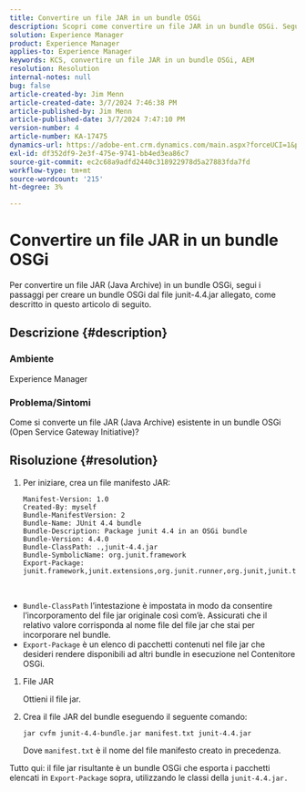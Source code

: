 ```yaml
---
title: Convertire un file JAR in un bundle OSGi
description: Scopri come convertire un file JAR in un bundle OSGi. Segui l’esempio per creare un bundle OSGi dal file junit-4.4.jar allegato.
solution: Experience Manager
product: Experience Manager
applies-to: Experience Manager
keywords: KCS, convertire un file JAR in un bundle OSGi, AEM
resolution: Resolution
internal-notes: null
bug: false
article-created-by: Jim Menn
article-created-date: 3/7/2024 7:46:38 PM
article-published-by: Jim Menn
article-published-date: 3/7/2024 7:47:10 PM
version-number: 4
article-number: KA-17475
dynamics-url: https://adobe-ent.crm.dynamics.com/main.aspx?forceUCI=1&pagetype=entityrecord&etn=knowledgearticle&id=93faf665-bbdc-ee11-904d-6045bd006268
exl-id: df352df9-2e3f-475e-9741-bb4ed3ea86c7
source-git-commit: ec2c68a9adfd2440c318922978d5a27883fda7fd
workflow-type: tm+mt
source-wordcount: '215'
ht-degree: 3%

---
```


# Convertire un file JAR in un bundle OSGi


Per convertire un file JAR (Java Archive) in un bundle OSGi, segui i passaggi per creare un bundle OSGi dal file junit-4.4.jar allegato, come descritto in questo articolo di seguito.

## Descrizione {#description}


### <b>Ambiente</b>

Experience Manager

### <b>Problema/Sintomi</b>

Come si converte un file JAR (Java Archive) esistente in un bundle OSGi (Open Service Gateway Initiative)?


## Risoluzione {#resolution}


1. Per iniziare, crea un file manifesto JAR:


   ```
   Manifest-Version: 1.0
   Created-By: myself
   Bundle-ManifestVersion: 2
   Bundle-Name: JUnit 4.4 bundle
   Bundle-Description: Package junit 4.4 in an OSGi bundle
   Bundle-Version: 4.4.0
   Bundle-ClassPath: .,junit-4.4.jar
   Bundle-SymbolicName: org.junit.framework
   Export-Package: junit.framework,junit.extensions,org.junit.runner,org.junit,junit.textui
   ```


 
- `Bundle-ClassPath` l’intestazione è impostata in modo da consentire l’incorporamento del file jar originale così com’è. Assicurati che il relativo valore corrisponda al nome file del file jar che stai per incorporare nel bundle.
- `Export-Package` è un elenco di pacchetti contenuti nel file jar che desideri rendere disponibili ad altri bundle in esecuzione nel Contenitore OSGi.

1. File JAR

   Ottieni il file jar.

1. Crea il file JAR del bundle eseguendo il seguente comando:


   ```
   jar cvfm junit-4.4-bundle.jar manifest.txt junit-4.4.jar
   ```

   Dove `manifest.txt` è il nome del file manifesto creato in precedenza.


Tutto qui: il file jar risultante è un bundle OSGi che esporta i pacchetti elencati in `Export-Package` sopra, utilizzando le classi della `junit-4.4.jar.`
